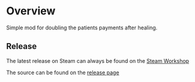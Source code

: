 # Overview
Simple mod for doubling the patients payments after healing. 

## Release

The latest release on Steam can always be found on the [Steam Workshop](https://steamcommunity.com/sharedfiles/filedetails/?id=2273123122)

The source can be found on the [release page](https://github.com/ph-mods/2x-money/releases)
